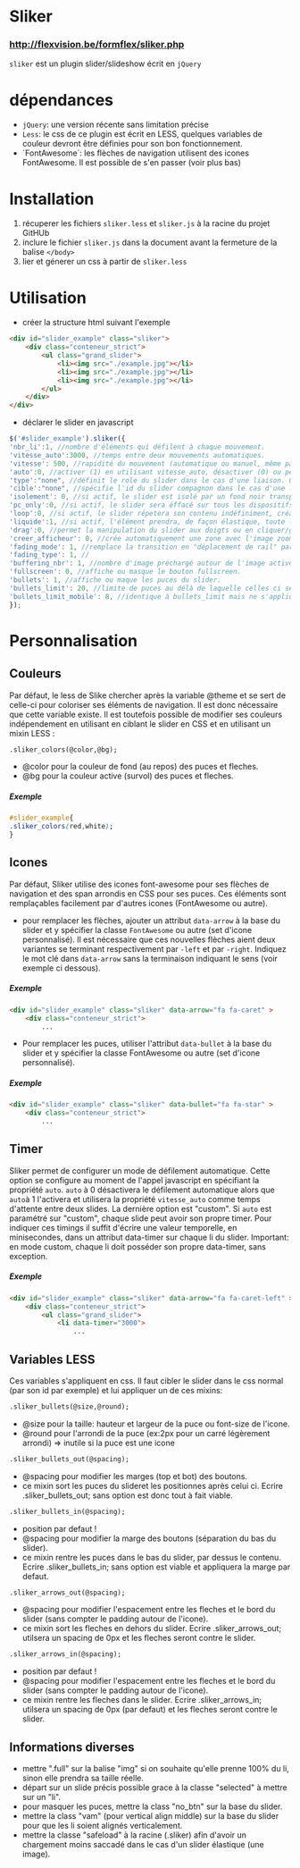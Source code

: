 # Sliker
### <http://flexvision.be/formflex/sliker.php>

`sliker` est un plugin slider/slideshow écrit en `jQuery`

# dépendances
- `jQuery`: une version récente sans limitation précise
- `Less`: le css de ce plugin est écrit en LESS, quelques variables de couleur devront être définies pour son bon fonctionnement.
- ´FontAwesome´: les flèches de navigation utilisent des icones FontAwesome. Il est possible de s'en passer (voir plus bas)

# Installation
1. récuperer les fichiers `sliker.less` et `sliker.js` à la racine du projet GitHUb
2. inclure le fichier `sliker.js` dans la document avant la fermeture de la balise `</body>`
3. lier et génerer un css à partir de `sliker.less`

# Utilisation
- créer la structure html suivant l'exemple
```html
<div id="slider_example" class="sliker">
	<div class="conteneur_strict">
		<ul class="grand_slider">
			<li><img src="./example.jpg"></li>
			<li><img src="./example.jpg"></li>
			<li><img src="./example.jpg"></li>
		</ul>
	</div>
</div>
```
- déclarer le slider en javascript
```javascript
$('#slider_example').sliker({
'nbr_li':1, //nombre d'éléments qui défilent à chaque mouvement.
'vitesse_auto':3000, //temps entre deux mouvements automatiques.
'vitesse': 500, //rapidité du mouvement (automatique ou manuel, même paramètre).
'auto':0, //activer (1) en utilisant vitesse_auto, désactiver (0) ou personnaliser ("custom"). Voir la rubrique Timer.
'type':"none", //définit le role du slider dans le cas d'une liaison. Options: visualiseur, menu, none.
'cible':"none", //spécifie l'id du slider compagnon dans le cas d'une liaison (ex: #slider_deux).
'isolement': 0, //si actif, le slider est isolé par un fond noir transparent lors de son utilisation.
'pc_only':0, //si actif, le slider sera éffacé sur tous les dispositifs mobiles.
'loop':0, //si actif, le slider répetera son contenu indéfiniment, créant un rail infini.
'liquide':1, //si actif, l'élément prendra, de façon élastique, toute la zone du slider.
'drag':0, //permet la manipulation du slider aux doigts ou en cliquer/glisser à la souris.
'creer_afficheur': 0, //crée automatiquement une zone avec l'image zoomée au dessus du slider.
'fading_mode': 1, //remplace la transition en "déplacement de rail" par un fondu.
'fading_type': 1, //
'buffering_nbr': 1, //nombre d'image préchargé autour de l'image active. Nécessite l'utilisation de data-src au lieu de src.
'fullscreen': 0, //affiche ou masque le bouton fullscreen.
'bullets': 1, //affiche ou maque les puces du slider.
'bullets_limit': 20, //limite de puces au délà de laquelle celles ci se transforme en un menu pages (ex: 7/22).
'bullets_limit_mobile': 8, //identique à bullets_limit mais ne s'applique qu'en cas de mobile
});
```

# Personnalisation

## Couleurs
Par défaut, le less de Slike chercher après la variable @theme et se sert de celle-ci pour coloriser ses éléments de navigation.
Il est donc nécessaire que cette variable existe.
Il est toutefois possible de modifier ses couleurs indépendement en utilisant en ciblant le slider en CSS et 
en utilisant un mixin LESS :
```html
.sliker_colors(@color,@bg);
```
- @color pour la couleur de fond (au repos) des puces et fleches.
- @bg pour la couleur active (survol) des puces et fleches.

##### Exemple
```css
#slider_example{
.sliker_colors(red,white);
}
```

## Icones
Par défaut, Sliker utilise des icones font-awesome pour ses flèches de navigation et des span arrondis en CSS pour ses puces.
Ces éléments sont remplaçables facilement par d'autres icones (FontAwesome ou autre).

- pour remplacer les flèches, ajouter un attribut `data-arrow` à la base du slider et y spécifier la classe `FontAwesome` ou autre (set d'icone personnalisé). Il est nécessaire que ces nouvelles flèches aient deux variantes se terminant respectivement par `-left` et par `-right`. Indiquez le mot clé dans `data-arrow` sans la terminaison indiquant le sens (voir exemple ci dessous).

##### Exemple
```html
<div id="slider_example" class="sliker" data-arrow="fa fa-caret" >
	<div class="conteneur_strict">
		...
```

- Pour remplacer les puces, utiliser l'attribut `data-bullet` à la base du slider et y spécifier la classe FontAwesome ou autre (set d'icone personnalisé).

##### Exemple
```html
<div id="slider_example" class="sliker" data-bullet="fa fa-star" >
	<div class="conteneur_strict">
		...
```

## Timer
Sliker permet de configurer un mode de défilement automatique. Cette option se configure au moment de l'appel javascript en spécifiant la propriété `auto`. `auto` à 0 désactivera le défilement automatique alors que `auto`à 1 l'activera et utilisera la propriété `vitesse_auto` comme temps d'attente entre deux slides.
La dernière option est "custom". Si `auto` est paramétré sur "custom", chaque slide peut avoir son propre timer. Pour indiquer ces timings il suffit d'écrire une valeur temporelle, en minisecondes, dans un attribut data-timer sur chaque li du slider.
Important: en mode custom, chaque li doit posséder son propre data-timer, sans exception.

##### Exemple
```html
<div id="slider_example" class="sliker" data-arrow="fa fa-caret-left" >
	<div class="conteneur_strict">
		<ul class="grand_slider">
			<li data-timer="3000">
				...
```

## Variables LESS
Ces variables s'appliquent en css. Il faut cibler le slider dans le css normal (par son id par exemple) et lui appliquer un de ces mixins: 

```html
.sliker_bullets(@size,@round);
```
- @size pour la taille: hauteur et largeur de la puce ou font-size de l'icone.
- @round pour l'arrondi de la puce (ex:2px pour un carré légèrement arrondi) => inutile si la puce est une icone

```html
.sliker_bullets_out(@spacing);
```
- @spacing pour modifier les marges (top et bot) des boutons.
- ce mixin sort les puces du slideret les positionnes après celui ci. Ecrire .sliker_bullets_out; sans option est donc tout à fait viable.

```html
.sliker_bullets_in(@spacing);
```
- position par defaut !
- @spacing pour modifier la marge des boutons (séparation du bas du slider).
- ce mixin rentre les puces dans le bas du slider, par dessus le contenu. Ecrire .sliker_bullets_in; sans option est viable et appliquera la marge par defaut.

```html
.sliker_arrows_out(@spacing);
```
- @spacing pour modifier l'espacement entre les fleches et le bord du slider (sans compter le padding autour de l'icone).
- ce mixin sort les fleches en dehors du slider. Ecrire .sliker_arrows_out; utilsera un spacing de 0px et les fleches seront contre le slider.

```html
.sliker_arrows_in(@spacing);
```
- position par defaut !
- @spacing pour modifier l'espacement entre les fleches et le bord du slider (sans compter le padding autour de l'icone).
- ce mixin rentre les fleches dans le slider. Ecrire .sliker_arrows_in; utilsera un spacing de 0px (par defaut) et les fleches seront contre le slider.

## Informations diverses
- mettre ".full" sur la balise "img" si on souhaite qu'elle prenne 100% du li, sinon elle prendra sa taille réelle.
- départ sur un slide précis possible grace à la classe "selected" à mettre sur un "li".
- pour masquer les puces, mettre la class "no_btn" sur la base du slider.
- mettre la class "vam" (pour vertical align middle) sur la base du slider pour que les li soient alignés verticalement.
- mettre la classe "safeload" à la racine (.sliker) afin d'avoir un chargement moins saccadé dans le cas d'un slider élastique (une image).

